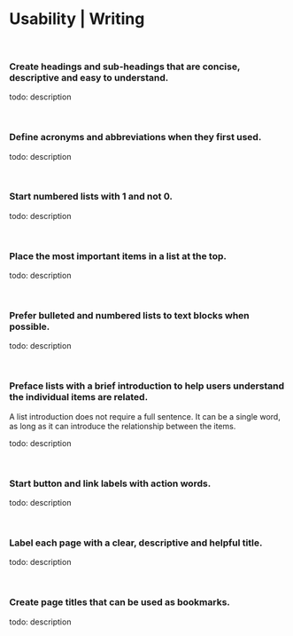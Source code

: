 # Usability | Writing

<br>


### Create headings and sub-headings that are concise, descriptive and easy to understand.

todo: description

<br>


### Define acronyms and abbreviations when they first used.

todo: description

<br>


### Start numbered lists with 1 and not 0.

todo: description

<br>


### Place the most important items in a list at the top.

todo: description

<br>


### Prefer bulleted and numbered lists to text blocks when possible.

todo: description

<br>


### Preface lists with a brief introduction to help users understand the individual items are related.

A list introduction does not require a full sentence. It can be a single word, as long as it can introduce the relationship between the items.

todo: description

<br>


### Start button and link labels with action words.

todo: description

<br>


### Label each page with a clear, descriptive and helpful title.

todo: description

<br>


### Create page titles that can be used as bookmarks.

todo: description

<br>

